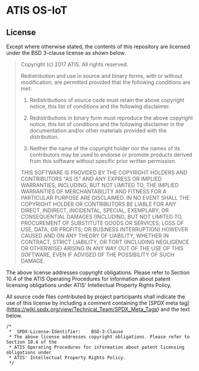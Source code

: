 # ATIS OS-IoT
## License

Except where otherwise stated, the contents of this repository are licensed under the BSD 3-clause license as shown below. 

>Copyright (c) 2017 ATIS. All rights reserved.
>
>Redistribution and use in source and binary forms, with or without modification, are permitted provided that the following conditions are met:
>
>1. Redistributions of source code must retain the above copyright notice, this list of conditions and the following disclaimer.
>
>2. Redistributions in binary form must reproduce the above copyright notice, this list of conditions and the following disclaimer in the documentation and/or other materials provided with the distribution.
>
>3. Neither the name of the copyright holder nor the names of its contributors may be used to endorse or promote products derived from this software without specific prior written permission.
>
>THIS SOFTWARE IS PROVIDED BY THE COPYRIGHT HOLDERS AND CONTRIBUTORS "AS IS" AND ANY EXPRESS OR IMPLIED WARRANTIES, INCLUDING, BUT NOT LIMITED TO, THE IMPLIED WARRANTIES OF MERCHANTABILITY AND FITNESS FOR A PARTICULAR PURPOSE ARE DISCLAIMED. IN NO EVENT SHALL THE COPYRIGHT HOLDER OR CONTRIBUTORS BE LIABLE FOR ANY DIRECT, INDIRECT, INCIDENTAL, SPECIAL, EXEMPLARY, OR CONSEQUENTIAL DAMAGES (INCLUDING, BUT NOT LIMITED TO, PROCUREMENT OF SUBSTITUTE GOODS OR SERVICES; LOSS OF USE, DATA, OR PROFITS; OR BUSINESS INTERRUPTION) HOWEVER CAUSED AND ON ANY THEORY OF LIABILITY, WHETHER IN CONTRACT, STRICT LIABILITY, OR TORT (INCLUDING NEGLIGENCE OR OTHERWISE) ARISING IN ANY WAY OUT OF THE USE OF THIS SOFTWARE, EVEN IF ADVISED OF THE POSSIBILITY OF SUCH DAMAGE. 

The above license addresses copyright obligations. Please refer to Section 10.4 of the ATIS Operating Procedures for information about patent licensing obligations under ATIS' Intellectual Property Rights Policy.

All source code files contributed by project participants shall indicate the use of this license by including a comment containing the [SPDX meta tag] (https://wiki.spdx.org/view/Technical_Team/SPDX_Meta_Tags) and the text below.


```
/* 
 *	SPDX-License-Identifier:	BSD-3-Clause 
 * The above license addresses copyright obligations. Please refer to Section 10.4 of the 
 * ATIS Operating Procedures for information about patent licensing obligations under 
 * ATIS' Intellectual Property Rights Policy.
 */
```


